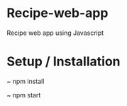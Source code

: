 # Recipe-web-app
Recipe web app using Javascript


# Setup / Installation

~ npm install

~ npm start
